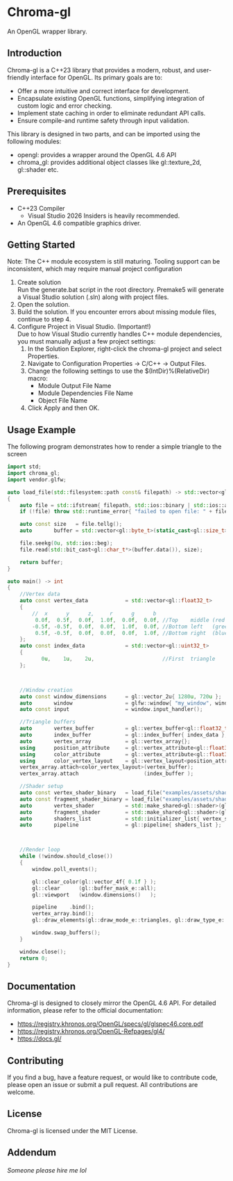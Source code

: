 # Chroma-gl
An OpenGL wrapper library.

## Introduction
Chroma-gl is a C++23 library that provides a modern, robust, and user-friendly interface for OpenGL.
Its primary goals are to:
* Offer a more intuitive and correct interface for development.
* Encapsulate existing OpenGL functions, simplifying integration of custom logic and error checking.
* Implement state caching in order to eliminate redundant API calls.
* Ensure compile-and runtime safety through input validation.

This library is designed in two parts, and can be imported using the following modules:
* opengl: provides a wrapper around the OpenGL 4.6 API
* chroma_gl: provides additional object classes like gl::texture_2d, gl::shader etc.

## Prerequisites
* C++23 Compiler
  * Visual Studio 2026 Insiders is heavily recommended.
* An OpenGL 4.6 compatible graphics driver.

## Getting Started
Note: The C++ module ecosystem is still maturing. Tooling support can be inconsistent, which may require manual project configuration

1. Create solution<br>
Run the generate.bat script in the root directory. Premake5 will generate a Visual Studio solution (.sln) along with project files.
2. Open the solution.
3. Build the solution. If you encounter errors about missing module files, continue to step 4.
4. Configure Project in Visual Studio. (Important!)<br>
Due to how Visual Studio currently handles C++ module dependencies, you must manually adjust a few project settings:
   1. In the Solution Explorer, right-click the chroma-gl project and select Properties.
   2. Navigate to Configuration Properties -> C/C++ -> Output Files.
   3. Change the following settings to use the $(IntDir)%(RelativeDir) macro:
      * Module Output File Name
      * Module Dependencies File Name
      * Object File Name
   4. Click Apply and then OK.

## Usage Example
The following program demonstrates how to render a simple triangle to the screen

```cpp
import std;
import chroma_gl;
import vendor.glfw;

auto load_file(std::filesystem::path const& filepath) -> std::vector<gl::byte_t>
{
    auto file = std::ifstream{ filepath, std::ios::binary | std::ios::ate };
    if (!file) throw std::runtime_error{ "failed to open file: " + filepath.string() };

    auto const size   = file.tellg();
    auto       buffer = std::vector<gl::byte_t>(static_cast<gl::size_t>(size));

    file.seekg(0u, std::ios::beg);
    file.read(std::bit_cast<gl::char_t*>(buffer.data()), size);

    return buffer;
}

auto main() -> int
{
    //Vertex data
    auto const vertex_data            = std::vector<gl::float32_t>
    {
        //  x      y      z,     r      g      b
         0.0f,  0.5f,  0.0f,  1.0f,  0.0f,  0.0f, //Top    middle (red  )
        -0.5f, -0.5f,  0.0f,  0.0f,  1.0f,  0.0f, //Bottom left   (green)
         0.5f, -0.5f,  0.0f,  0.0f,  0.0f,  1.0f, //Bottom right  (blue )
    };
    auto const index_data             = std::vector<gl::uint32_t>
    {
           0u,    1u,    2u,                      //First  triangle
    };



    //Window creation
    auto const window_dimensions      = gl::vector_2u{ 1280u, 720u };
    auto       window                 = glfw::window{ "my_window", window_dimensions };
    auto const input                  = window.input_handler();

    //Triangle buffers
    auto       vertex_buffer          = gl::vertex_buffer<gl::float32_t>{ vertex_data };
    auto       index_buffer           = gl::index_buffer{ index_data };
    auto       vertex_array           = gl::vertex_array{};
    using      position_attribute     = gl::vertex_attribute<gl::float32_t, 3u>;
    using      color_attribute        = gl::vertex_attribute<gl::float32_t, 3u>;
    using      color_vertex_layout    = gl::vertex_layout<position_attribute, color_attribute>;
    vertex_array.attach<color_vertex_layout>(vertex_buffer);
    vertex_array.attach                     (index_buffer );

    //Shader setup
    auto const vertex_shader_binary   = load_file("examples/assets/shaders/compiled/color.vert.spv");
    auto const fragment_shader_binary = load_file("examples/assets/shaders/compiled/color.frag.spv");
    auto       vertex_shader          = std::make_shared<gl::shader>(gl::shader::type_e::vertex  , "main", vertex_shader_binary  );
    auto       fragment_shader        = std::make_shared<gl::shader>(gl::shader::type_e::fragment, "main", fragment_shader_binary);
    auto       shaders_list           = std::initializer_list{ vertex_shader, fragment_shader };
    auto       pipeline               = gl::pipeline{ shaders_list };



    //Render loop
    while (!window.should_close())
    {
        window.poll_events();

        gl::clear_color(gl::vector_4f{ 0.1f } );
        gl::clear      (gl::buffer_mask_e::all);
        gl::viewport   (window.dimensions()   );

        pipeline    .bind();
        vertex_array.bind();
        gl::draw_elements(gl::draw_mode_e::triangles, gl::draw_type_e::uint32, vertex_array.index_count(), gl::index_t{ 0u });

        window.swap_buffers();
    }

    window.close();
    return 0;
}

```

## Documentation
Chroma-gl is designed to closely mirror the OpenGL 4.6 API. For detailed information, please refer to the official documentation:
* https://registry.khronos.org/OpenGL/specs/gl/glspec46.core.pdf
* https://registry.khronos.org/OpenGL-Refpages/gl4/
* https://docs.gl/

## Contributing
If you find a bug, have a feature request, or would like to contribute code, please open an issue or submit a pull request. All contributions are welcome.

## License
Chroma-gl is licensed under the MIT License.

## Addendum
###### <i>Someone please hire me lol</i>
